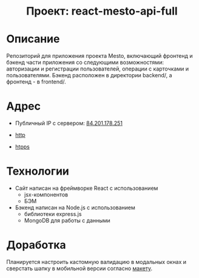 <h1 align="center">Проект: react-mesto-api-full</h1>

# Описание
Репозиторий для приложения проекта Mesto, включающий фронтенд и бэкенд части приложения со следующими возможностями: авторизации и регистрации пользователей, операции с карточками и пользователями. Бэкенд расположен в директории backend/, а фронтенд - в frontend/.

# Адрес
 - Публичный IP с сервером: [84.201.178.251](http://84.201.178.251/)

 - [http](http://mesto.pupkova.nomoredomains.club/)

 - [htpps](https://mesto.pupkova.nomoredomains.club/)

# Технологии
 - Сайт написан на фреймворке React с использованием
   - jsx-компонентов
   - БЭМ
 - Бэкенд написан на Node.js с использованием
   - библиотеки express.js
   - MongoDB для работы с данными

# Доработка
Планируется настроить кастомную валидацию в модальных окнах и сверстать шапку в мобильной версии согласно [макету](https://www.figma.com/file/TAozx2V8LjKoLrppx4f7o5/Sprint-12?node-id=0%3A1).